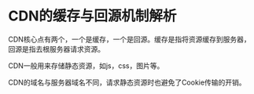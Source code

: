 # CDN的缓存与回源机制解析

CDN核心点有两个，一个是缓存，一个是回源。缓存是指将资源缓存到服务器，回源是指去根服务器请求资源。

CDN一般用来存储静态资源，如js，css，图片等。

CDN的域名与服务器域名不同，请求静态资源时也避免了Cookie传输的开销。